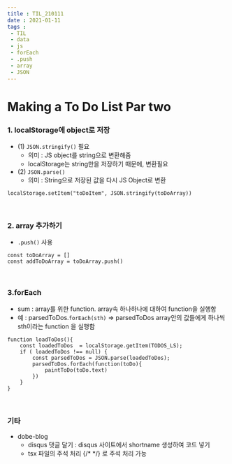 ```yaml
---
title : TIL_210111
date : 2021-01-11
tags :
 - TIL
 - data
 - js
 - forEach
 - .push
 - array
 - JSON
---
```


# Making a To Do List Par two

### 1. localStorage에 object로 저장 
* (1) `JSON.stringify()` 필요
    * 의미 : JS object를 string으로 변환해줌
    * localStorage는 string만을 저장하기 때문에, 변환필요
* (2) `JSON.parse()`
    * 의미 : String으로 저장된 값을 다시 JS Object로 변환
```
localStorage.setItem("toDoItem", JSON.stringify(toDoArray))
```
<br>

### 2. array 추가하기
* `.push()` 사용
```
const toDoArray = []
const addToDoArray = toDoArray.push()
```
<br>

### 3.forEach
* sum : array를 위한 function. array속 하나하나에 대하여 function을 실행함
* 예 : parsedToDos.`forEach(sth)` => parsedToDos array안의 값들에게 하나씩 sth이라는 function 을 실행함
```
function loadToDos(){
    const loadedToDos  = localStorage.getItem(TODOS_LS);
    if ( loadedToDos !== null) {
        const parsedToDos = JSON.parse(loadedToDos);
        parsedToDos.forEach(function(toDo){
            paintToDo(toDo.text)
        })
    }
}
```
<br>


### 기타

* dobe-blog
    * disqus 댓글 달기 : disqus 사이트에서 shortname 생성하여 코드 넣기
    * tsx 파일의 주석 처리 {/* */} 로 주석 처리 가능